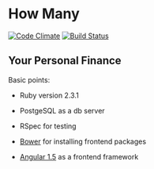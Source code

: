 How Many
========

[![Code Climate](https://codeclimate.com/github/ironbrains/How-Many/badges/gpa.svg)](https://codeclimate.com/github/ironbrains/How-Many)
[![Build Status](https://travis-ci.org/ironbrains/How-Many.svg?branch=master)](https://travis-ci.org/ironbrains/How-Many)


Your Personal Finance
---------------------

Basic points:

* Ruby version 2.3.1

* PostgeSQL as a db server

* RSpec for testing

* [Bower](http://bower.io) for installing frontend packages

* [Angular 1.5](https://angularjs.org/) as a frontend framework